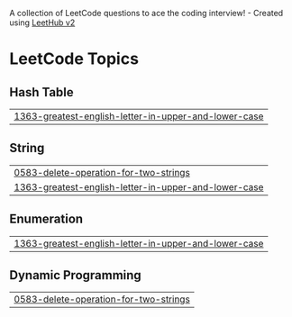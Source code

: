 A collection of LeetCode questions to ace the coding interview! - Created using [LeetHub v2](https://github.com/arunbhardwaj/LeetHub-2.0)
<!---LeetCode Topics Start-->
# LeetCode Topics
## Hash Table
|  |
| ------- |
| [1363-greatest-english-letter-in-upper-and-lower-case](https://github.com/Amg2013/problem_solving/tree/master/1363-greatest-english-letter-in-upper-and-lower-case) |
## String
|  |
| ------- |
| [0583-delete-operation-for-two-strings](https://github.com/Amg2013/problem_solving/tree/master/0583-delete-operation-for-two-strings) |
| [1363-greatest-english-letter-in-upper-and-lower-case](https://github.com/Amg2013/problem_solving/tree/master/1363-greatest-english-letter-in-upper-and-lower-case) |
## Enumeration
|  |
| ------- |
| [1363-greatest-english-letter-in-upper-and-lower-case](https://github.com/Amg2013/problem_solving/tree/master/1363-greatest-english-letter-in-upper-and-lower-case) |
## Dynamic Programming
|  |
| ------- |
| [0583-delete-operation-for-two-strings](https://github.com/Amg2013/problem_solving/tree/master/0583-delete-operation-for-two-strings) |
<!---LeetCode Topics End-->